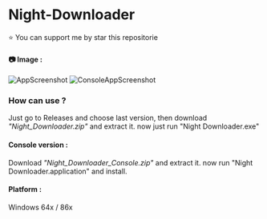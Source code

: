 # Night-Downloader

⭐ You can support me by star this repositorie

#### 📷 Image : 
![AppScreenshot](https://media.discordapp.net/attachments/830539152797859902/1035760765359108116/unknown.png)
![ConsoleAppScreenshot](https://media.discordapp.net/attachments/830539152797859902/1035899370643656844/unknown.png)

### How can use ?
Just go to Releases and choose last version, then download _"Night_Downloader.zip"_ and extract it.
now just run "Night Downloader.exe"
#### Console version :
Download _"Night_Downloader_Console.zip"_ and extract it.
now run "Night Downloader.application" and install.

#### Platform : 
Windows 64x / 86x 
